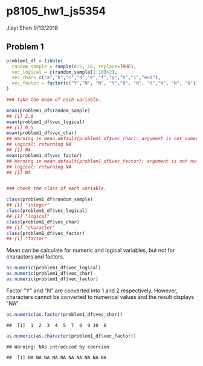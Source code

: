p8105\_hw1\_js5354
================
Jiayi Shen
9/13/2018

Problem 1
---------

``` r
problem1_df = tibble(
  random_sample = sample(0:5, 10, replace=TRUE),
  vec_logical = c(random_sample[1:10]>2),
  vec_char= c("a","b","c","d","e","f","g","h","i","end"),
  vec_factor = factor(c("Y","N", "N", "Y","N", "N", "Y","N", "N", "N"))
)

### take the mean of each variable.

mean(problem1_df$random_sample)
## [1] 2.8
mean(problem1_df$vec_logical)
## [1] 0.5
mean(problem1_df$vec_char)
## Warning in mean.default(problem1_df$vec_char): argument is not numeric or
## logical: returning NA
## [1] NA
mean(problem1_df$vec_factor)
## Warning in mean.default(problem1_df$vec_factor): argument is not numeric or
## logical: returning NA
## [1] NA


### check the class of each variable.

class(problem1_df$random_sample)
## [1] "integer"
class(problem1_df$vec_logical)
## [1] "logical"
class(problem1_df$vec_char)
## [1] "character"
class(problem1_df$vec_factor)
## [1] "factor"
```

Mean can be calculate for numeric and logical variables, but not for charactors and factors.

``` r
as.numeric(problem1_df$vec_logical)
as.numeric(problem1_df$vec_char)
as.numeric(problem1_df$vec_factor)
```

Factor "Y" and "N" are converted into 1 and 2 respectively. However, characters cannot be converted to numerical values and the result displays "NA"

``` r
as.numeric(as.factor(problem1_df$vec_char))
```

    ##  [1]  1  2  3  4  5  7  8  9 10  6

``` r
as.numeric(as.character(problem1_df$vec_factor))
```

    ## Warning: NAs introduced by coercion

    ##  [1] NA NA NA NA NA NA NA NA NA NA
